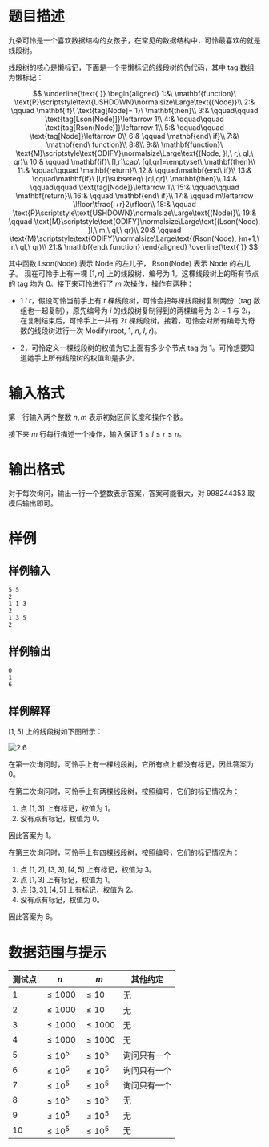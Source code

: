 
# 题目描述

九条可怜是一个喜欢数据结构的女孩子，在常见的数据结构中，可怜最喜欢的就是线段树。

线段树的核心是懒标记，下面是一个带懒标记的线段树的伪代码，其中 tag 数组为懒标记：


$$
\underline{\text{                               }}
\begin{aligned}
1:&\ \mathbf{function}\ \text{P}\scriptstyle\text{USHDOWN}\normalsize\Large\text{(Node)}\\
2:& \qquad \mathbf{if}\ \text{tag[Node]= 1}\ \mathbf{then}\\
3:& \qquad\qquad \text{tag[Lson(Node)]}\leftarrow 1\\
4:& \qquad\qquad \text{tag[Rson(Node)]}\leftarrow 1\\
5:& \qquad\qquad \text{tag[Node]}\leftarrow 0\\
6:& \qquad \mathbf{end\ if}\\
7:&\ \mathbf{end\ function}\\
8:&\\
9:&\ \mathbf{function}\ \text{M}\scriptstyle\text{ODIFY}\normalsize\Large\text{(Node, }l,\ r,\ ql,\ qr)\\
10:& \qquad \mathbf{if}\ [l,r]\cap\ [ql,qr]=\emptyset\ \mathbf{then}\\
11:& \qquad\qquad \mathbf{return}\\
12:& \qquad\mathbf{end\ if}\\
13:& \qquad\mathbf{if}\ [l,r]\subseteq\ [ql,qr]\ \mathbf{then}\\
14:& \qquad\qquad \text{tag[Node]}\leftarrow 1\\
15:& \qquad\qquad \mathbf{return}\\
16:& \qquad \mathbf{end\ if}\\
17:& \qquad m\leftarrow \lfloor\tfrac{l+r}2\rfloor\\
18:& \qquad \text{P}\scriptstyle\text{USHDOWN}\normalsize\Large\text{(Node)}\\
19:& \qquad \text{M}\scriptstyle\text{ODIFY}\normalsize\Large\text{(Lson(Node), }l,\ m,\ ql,\ qr)\\
20:& \qquad \text{M}\scriptstyle\text{ODIFY}\normalsize\Large\text{(Rson(Node), }m+1,\ r,\ ql,\ qr)\\
21:& \mathbf{end\ function}
\end{aligned}
\overline{\text{                               }}
$$

其中函数 $\text{Lson(Node)}$ 表示 $\text{Node}$ 的左儿子， $\text{Rson(Node)}$ 表示 $\text{Node}$ 的右儿子。
现在可怜手上有一棵 $[1,n]$ 上的线段树，编号为 $1$。这棵线段树上的所有节点的 tag 均为 $0$。接下来可怜进行了 $m$ 次操作，操作有两种：

- $1\ l\ r$，假设可怜当前手上有 $t$ 棵线段树，可怜会把每棵线段树复制两份（tag 数组也一起复制），原先编号为 $i$ 的线段树复制得到的两棵编号为 $2i-1$ 与 $2i$，在复制结束后，可怜手上一共有 $2t$ 棵线段树。接着，可怜会对所有编号为奇数的线段树进行一次 $\text{Modify(root},\ 1,\ n,\ l,\ r)$。

- $2$，可怜定义一棵线段树的权值为它上面有多少个节点 tag 为 $1$。可怜想要知道她手上所有线段树的权值和是多少。 

# 输入格式

第一行输入两个整数 $n,m$ 表示初始区间长度和操作个数。

接下来 $m$ 行每行描述一个操作，输入保证 $1\le l\le r\le n$。

# 输出格式

对于每次询问，输出一行一个整数表示答案，答案可能很大，对 $998244353$ 取模后输出即可。

# 样例

## 样例输入

```plain
5 5
2
1 1 3
2
1 3 5
2
```

## 样例输出
```plain
0
1
6
```

## 样例解释

$[1,5]$ 上的线段树如下图所示：

![2.6](/source/guoj/1025/img/aHR0cHM6Ly9ndW9qLmljdS9wcm9ibGVtLzEwMjUvaHR0cDovL3d3dy53anl5eS50b3Avd3AtY29udGVudC91cGxvYWRzLzIwMTkvMDQvMi42LnBuZw==.png)

在第一次询问时，可怜手上有一棵线段树，它所有点上都没有标记，因此答案为 $0$。

在第二次询问时，可怜手上有两棵线段树，按照编号，它们的标记情况为：

1. 点 $[1,3]$ 上有标记，权值为 $1$。
2. 没有点有标记，权值为 $0$。

因此答案为 $1$。

在第三次询问时，可怜手上有四棵线段树，按照编号，它们的标记情况为：

1. 点 $[1,2],[3,3],[4,5]$ 上有标记，权值为 $3$。
2. 点 $[1,3]$ 上有标记，权值为 $1$。
3. 点 $[3,3],[4,5]$ 上有标记，权值为 $2$。
4. 没有点有标记，权值为 $0$。

因此答案为 $6$。

# 数据范围与提示

|测试点|$n$|$m$|其他约定|
|-|-|-|-|
|$1$|$\le 1000$|$\le 10$|无|
|$2$|$\le 1000$|$\le 10$|无|
|$3$|$\le 1000$|$\le 1000$<!--qaq-->|无|
|$4$|$\le 1000$|$\le 1000$<!--qaq-->|无|
|$5$|$\le 10^5$|$\le 10^5$<!--qaq-->|询问只有一个|
|$6$|$\le 10^5$|$\le 10^5$<!--qaq-->|询问只有一个|
|$7$|$\le 10^5$|$\le 10^5$<!--qaq-->|询问只有一个|
|$8$|$\le 10^5$|$\le 10^5$<!--qaq-->|无|
|$9$|$\le 10^5$|$\le 10^5$<!--qaq-->|无|
|$10$|$\le 10^5$|$\le 10^5$<!--qaq-->|无|


